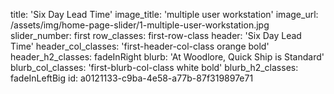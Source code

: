 title: 'Six Day Lead Time'
image_title: 'multiple user workstation'
image_url: /assets/img/home-page-slider/1-multiple-user-workstation.jpg
slider_number: first
row_classes: first-row-class
header: 'Six Day Lead Time'
header_col_classes: 'first-header-col-class orange bold'
header_h2_classes: fadeInRight
blurb: 'At Woodlore, Quick Ship is Standard'
blurb_col_classes: 'first-blurb-col-class white bold'
blurb_h2_classes: fadeInLeftBig
id: a0121133-c9ba-4e58-a77b-87f319897e71
